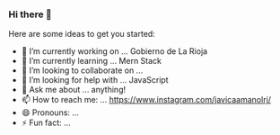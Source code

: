 ### Hi there 👋

<!--
**javiercaamano/JavierCaamano** is a ✨ _special_ ✨ repository because its `README.md` (this file) appears on your GitHub profile. -->

Here are some ideas to get you started:

- 🔭 I’m currently working on ... Gobierno de La Rioja
- 🌱 I’m currently learning ... Mern Stack 
- 👯 I’m looking to collaborate on ... 
- 🤔 I’m looking for help with ... JavaScript
- 💬 Ask me about ... anything!
- 📫 How to reach me: ... https://www.instagram.com/javicaamanolrj/
- 😄 Pronouns: ...
- ⚡ Fun fact: ... 
